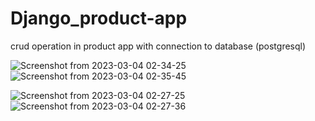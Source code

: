 # Django_product-app
crud operation in product app with connection to database (postgresql)

![Screenshot from 2023-03-04 02-34-25](https://user-images.githubusercontent.com/73891403/222860825-4fa26412-da81-4bd1-bb90-93729aac809f.png)
![Screenshot from 2023-03-04 02-35-45](https://user-images.githubusercontent.com/73891403/222860897-f7b12d01-125c-4bd4-872c-e82bd89a7d9d.png)




![Screenshot from 2023-03-04 02-27-25](https://user-images.githubusercontent.com/73891403/222860046-8812d966-82d5-470f-bcc1-ac5d0c82a911.png)
![Screenshot from 2023-03-04 02-27-36](https://user-images.githubusercontent.com/73891403/222860053-bfdd1a66-d593-47b2-88c1-ade07484a85d.png)
